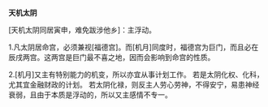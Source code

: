 **天机太阴**

[天机太阴同居寅申，难免跋涉他乡]：主浮动。

1.凡太阴居命宫，必须兼视[福德宫]。而[机月]同度时，福德宫为巨门，而且必在辰戌两宫。这两宫是巨门最不喜之地，因而会影响到命宫的性质。

2.[机月]又主有特别能力的机变，所以亦宜从事计划工作。
    若是太阴化权、化科，尤其宜金融财政的计划。
    若太阴化禄，则反主人劳心劳神，不得安宁，易患神经衰弱，且由于本质是浮动的，所以又主感情不专一。